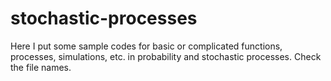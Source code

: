 # stochastic-processes


Here I put some sample codes for basic or complicated functions, processes, simulations, etc. in probability and stochastic processes. Check the file names.
